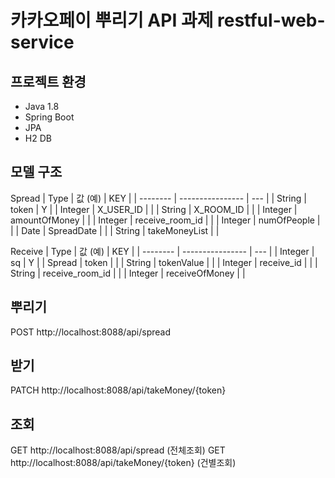 # 카카오페이 뿌리기 API 과제 restful-web-service

## 프로젝트 환경
* Java 1.8
* Spring Boot
* JPA
* H2 DB

## 모델 구조

Spread
| Type       | 값 (예)          | KEY |
| --------   | ---------------- | --- |
| String     | token            |  Y  |
| Integer    | X_USER_ID        |     |
| String     | X_ROOM_ID        |     |
| Integer    | amountOfMoney    |     |
| Integer    | receive_room_id  |     |
| Integer    | numOfPeople      |     | 
| Date       | SpreadDate       |     | 
| String     | takeMoneyList    |     | 

Receive
| Type       | 값 (예)          | KEY |
| --------   | ---------------- | --- |
| Integer    | sq               |  Y  |
| Spread     | token            |     |
| String     | tokenValue       |     |
| Integer    | receive_id       |     |
| String     | receive_room_id  |     |
| Integer    | receiveOfMoney   |     |

## 뿌리기
POST http://localhost:8088/api/spread

## 받기
PATCH http://localhost:8088/api/takeMoney/{token} 

## 조회
GET http://localhost:8088/api/spread (전체조회)
GET http://localhost:8088/api/takeMoney/{token} (건별조회)

